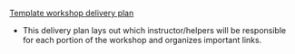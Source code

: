 [Template workshop delivery plan](https://docs.google.com/document/d/1a9_CBWkNBpScv81wk_mo4dGrkUnFu28Ne4lGWyjFQ68/edit?usp=sharing)
 - This delivery plan lays out which instructor/helpers will be responsible for each portion of the workshop and organizes important links.  

